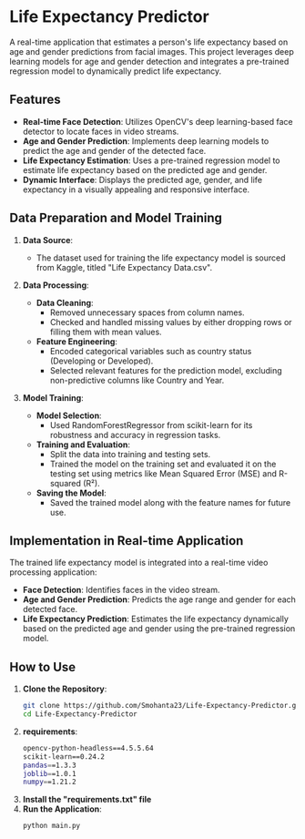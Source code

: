 # Life Expectancy Predictor

A real-time application that estimates a person's life expectancy based on age and gender predictions from facial images. This project leverages deep learning models for age and gender detection and integrates a pre-trained regression model to dynamically predict life expectancy.

## Features

- **Real-time Face Detection**: Utilizes OpenCV's deep learning-based face detector to locate faces in video streams.
- **Age and Gender Prediction**: Implements deep learning models to predict the age and gender of the detected face.
- **Life Expectancy Estimation**: Uses a pre-trained regression model to estimate life expectancy based on the predicted age and gender.
- **Dynamic Interface**: Displays the predicted age, gender, and life expectancy in a visually appealing and responsive interface.

## Data Preparation and Model Training

1. **Data Source**: 
   - The dataset used for training the life expectancy model is sourced from Kaggle, titled "Life Expectancy Data.csv".

2. **Data Processing**:
   - **Data Cleaning**: 
     - Removed unnecessary spaces from column names.
     - Checked and handled missing values by either dropping rows or filling them with mean values.
   - **Feature Engineering**: 
     - Encoded categorical variables such as country status (Developing or Developed).
     - Selected relevant features for the prediction model, excluding non-predictive columns like Country and Year.

3. **Model Training**:
   - **Model Selection**: 
     - Used RandomForestRegressor from scikit-learn for its robustness and accuracy in regression tasks.
   - **Training and Evaluation**:
     - Split the data into training and testing sets.
     - Trained the model on the training set and evaluated it on the testing set using metrics like Mean Squared Error (MSE) and R-squared (R²).
   - **Saving the Model**: 
     - Saved the trained model along with the feature names for future use.

## Implementation in Real-time Application

The trained life expectancy model is integrated into a real-time video processing application:
- **Face Detection**: Identifies faces in the video stream.
- **Age and Gender Prediction**: Predicts the age range and gender for each detected face.
- **Life Expectancy Prediction**: Estimates the life expectancy dynamically based on the predicted age and gender using the pre-trained regression model.

## How to Use

1. **Clone the Repository**:
   ```sh
   git clone https://github.com/Smohanta23/Life-Expectancy-Predictor.git
   cd Life-Expectancy-Predictor
2. **requirements**:
   ```sh
   opencv-python-headless==4.5.5.64
   scikit-learn==0.24.2
   pandas==1.3.3
   joblib==1.0.1
   numpy==1.21.2
3. **Install the "requirements.txt" file**
4. **Run the Application**:
   ```sh
   python main.py


